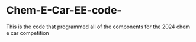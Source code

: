 # Chem-E-Car-EE-code-
This is the code that programmed all of the components for the 2024 chem e car competition 
